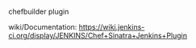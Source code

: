 chefbuilder plugin

wiki/Documentation: https://wiki.jenkins-ci.org/display/JENKINS/Chef+Sinatra+Jenkins+Plugin